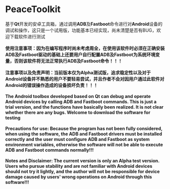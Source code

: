 # PeaceToolkit
基于**Qt**开发的安卓工具箱，通过调用**ADB**及**Fastboot**命令进行对**Android**设备的调试和操作，这只是一个试用版，功能基本已经实现，尚未清楚是否有BUG，欢迎下载软件进行测试<br><br>
__使用注意事项：因为在编写程序时尚未考虑周全，在使用该软件时必须在正确安装ADB及Fastboot驱动的基础上还要用户自行配置ADB及Fastboot为系统环境变量，否则该软件将无法正常执行ADB及Fastboot命令！！！__<br><br>
__注意事项以及免责声明：当前版本仅为Alpha测试版，追求稳定性以及对于Android设备并不熟悉的用户不要轻易尝试，并且作者不会对因用户通过此软件对Android的错误操作造成的设备损坏负责！！！__<br><br>
__The Android toolbox developed based on Qt can debug and operate Android devices by calling ADB and Fastboot commands. This is just a trial version, and the functions have basically been realized. It is not clear whether there are any bugs. Welcome to download the software for testing__<br><br>
__Precautions for use: Because the program has not been fully considered, when using the software, the ADB and Fastboot drivers must be installed correctly and the user must configure ADB and Fastboot as system environment variables, otherwise the software will not be able to execute ADB and Fastboot commands normally!!!__<br><br>
__Notes and Disclaimer: The current version is only an Alpha test version. Users who pursue stability and are not familiar with Android devices should not try it lightly, and the author will not be responsible for device damage caused by users' wrong operations on Android through this software!!!__
